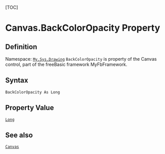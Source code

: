 [TOC]
# Canvas.BackColorOpacity Property

## Definition
Namespace: [`My.Sys.Drawing`](My.Sys.Drawing.md)
`BackColorOpacity` is property of the Canvas control, part of the freeBasic framework MyFbFramework.
## Syntax
```freeBasic
BackColorOpacity As Long
```
## Property Value
[`Long`]("https://www.freebasic.net/wiki/KeyPgLong")
## See also
[`Canvas`](Canvas.md)

